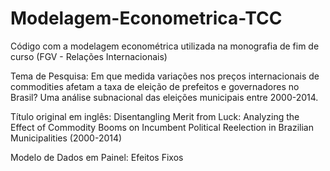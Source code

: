 # Modelagem-Econometrica-TCC
Código com a modelagem econométrica utilizada na monografia de fim de curso (FGV - Relações Internacionais)

Tema de Pesquisa: Em que medida variações nos preços internacionais de commodities afetam a taxa de eleição de prefeitos e governadores no Brasil? Uma análise subnacional das eleições municipais entre 2000-2014.

Título original em inglês: Disentangling Merit from Luck: Analyzing the Effect of Commodity Booms on Incumbent Political Reelection in Brazilian Municipalities (2000-2014)

Modelo de Dados em Painel: Efeitos Fixos

